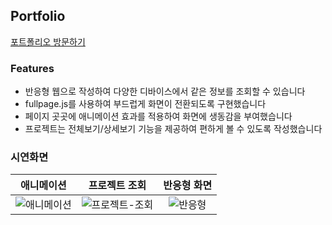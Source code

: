 ## Portfolio
[포트폴리오 방문하기](https://hyejj-portfolio.vercel.app/)

### Features

- 반응형 웹으로 작성하여 다양한 디바이스에서 같은 정보를 조회할 수 있습니다
- fullpage.js를 사용하여 부드럽게 화면이 전환되도록 구현했습니다
- 페이지 곳곳에 애니메이션 효과를 적용하여 화면에 생동감을 부여했습니다
- 프로젝트는 전체보기/상세보기 기능을 제공하여 편하게 볼 수 있도록 작성했습니다

### 시연화면

| 애니메이션 |  프로젝트 조회 | 반응형 화면 |
|:-:|:-:| :-: |
|![애니메이션](https://github.com/chochojj/Portfolio/assets/104323906/463138f8-e20a-4719-a986-29209f681c03)|![프로젝트-조회](https://github.com/chochojj/Portfolio/assets/104323906/5a268162-d8a1-482a-b524-c5f841fa309a)|![반응형](https://github.com/chochojj/Portfolio/assets/104323906/754b895d-fdec-45aa-b1e5-0816a42b1658) |
